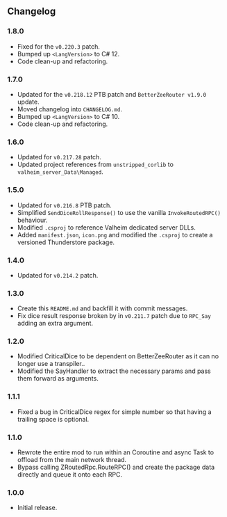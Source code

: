 ﻿## Changelog

### 1.8.0

  * Fixed for the `v0.220.3` patch.
  * Bumped up `<LangVersion>` to C# 12.
  * Code clean-up and refactoring.

### 1.7.0

  * Updated for the `v0.218.12` PTB patch and `BetterZeeRouter v1.9.0` update.
  * Moved changelog into `CHANGELOG.md`.
  * Bumped up `<LangVersion>` to C# 10.
  * Code clean-up and refactoring.

### 1.6.0

  * Updated for `v0.217.28` patch.
  * Updated project references from `unstripped_corlib` to `valheim_server_Data\Managed`.

### 1.5.0

  * Updated for `v0.216.8` PTB patch.
  * Simplified `SendDiceRollResponse()` to use the vanilla `InvokeRoutedRPC()` behaviour.
  * Modified `.csproj` to reference Valheim dedicated server DLLs.
  * Added `manifest.json`, `icon.png` and modified the `.csproj` to create a versioned Thunderstore package.

### 1.4.0

  * Updated for `v0.214.2` patch.

### 1.3.0

  * Create this `README.md` and backfill it with commit messages.
  * Fix dice result response broken by in `v0.211.7` patch due to `RPC_Say` adding an extra argument.

### 1.2.0

  * Modified CriticalDice to be dependent on BetterZeeRouter as it can no longer use a transpiler..
  * Modified the SayHandler to extract the necessary params and pass them forward as arguments.

### 1.1.1

  * Fixed a bug in CriticalDice regex for simple number so that having a trailing space is optional.

### 1.1.0

  * Rewrote the entire mod to run within an Coroutine and async Task to offload from the main network thread.
  * Bypass calling ZRoutedRpc.RouteRPC() and create the package data directly and queue it onto each RPC.  

### 1.0.0

  * Initial release.